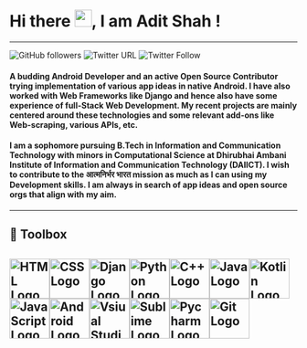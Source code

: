 # Hi there <img src="https://raw.githubusercontent.com/MartinHeinz/MartinHeinz/master/wave.gif" width="30px">, I am Adit Shah !
---
![GitHub followers](https://img.shields.io/github/followers/adit19shah?style=social)
![Twitter URL](https://img.shields.io/twitter/url?style=social&url=https%3A%2F%2Ftwitter.com%2FAditSha16934402)
![Twitter Follow](https://img.shields.io/twitter/follow/AditSha16934402?style=social)

#### A budding Android Developer and an active Open Source Contributor trying implementation of various app ideas in native Android. I have also worked with Web Frameworks like Django and hence also have some experience of full-Stack Web Development. My recent projects are mainly centered around these technologies and some relevant add-ons like Web-scraping, various APIs, etc.

#### I am a sophomore pursuing B.Tech in Information and Communication Technology with minors in Computational Science at Dhirubhai Ambani Institute of Information and Communication Technology (DAIICT). I wish to contribute to the आत्मनिर्भर भारत mission as much as I can using my Development skills. I am always in search of app ideas and open source orgs that align with my aim. 
---

## 🧰 Toolbox
 
<img src="https://cdn.worldvectorlogo.com/logos/html5-2.svg" alt="HTML Logo" width="70" height="70"/><img src="https://cdn.worldvectorlogo.com/logos/css3.svg" alt="CSS Logo" width="70" height="70"/><img src="https://cdn.worldvectorlogo.com/logos/django-community.svg" alt="Django Logo" width="70" height="70"/><img src="https://cdn.worldvectorlogo.com/logos/python-5.svg" alt="Python Logo" width="70" height="70"/><img src="https://cdn.worldvectorlogo.com/logos/c.svg" alt="C++ Logo" width="70" height="70"/><img src="https://cdn.worldvectorlogo.com/logos/java-4.svg" alt="Java Logo" width="70" height="70"/><img src="https://cdn.worldvectorlogo.com/logos/kotlin-2.svg" alt="Kotlin Logo" width="70" height="70"/><img src="https://cdn.worldvectorlogo.com/logos/logo-javascript.svg" alt="JavaScript Logo" width="70" height="70"/><img src="https://cdn.worldvectorlogo.com/logos/android.svg" alt="Android Logo" width="70" height="70"/><img src="https://cdn.worldvectorlogo.com/logos/visual-studio-code-1.svg" alt="Vsiual Studio Code Logo" width="70" height="70"/><img src="https://cdn.worldvectorlogo.com/logos/sublime-text.svg" alt="Sublime Logo" width="70" height="70"/><img src="https://cdn.worldvectorlogo.com/logos/pycharm-1.svg" alt="Pycharm Logo" width="70" height="70"/><img src="https://cdn.worldvectorlogo.com/logos/git.svg" alt="Git Logo" width="70" height="70"/>
---
<!--
**adit19shah/adit19shah** is a ✨ _special_ ✨ repository because its `README.md` (this file) appears on your GitHub profile.

Here are some ideas to get you started:

- 🔭 I’m currently working on ...
- 🌱 I’m currently learning ...
- 👯 I’m looking to collaborate on ...
- 🤔 I’m looking for help with ...
- 💬 Ask me about ...
- 📫 How to reach me: ...
- 😄 Pronouns: ...
- ⚡ Fun fact: ...
-->
